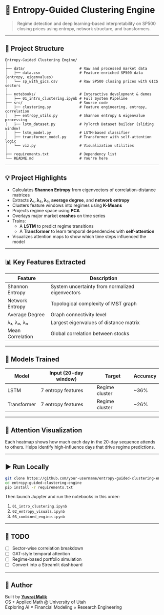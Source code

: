 # 🧠 Entropy-Guided Clustering Engine

> Regime detection and deep learning-based interpretability on SP500 closing prices using entropy, network structure, and transformers.

---

## 📂 Project Structure

```
Entropy-Guided Clustering Engine/
│
├── data/                         # Raw and processed market data
│   ├── data.csv                  # Feature-enriched SP500 data (entropy, eigenvalues)
│   └── sp_with_gics.csv          # Raw SP500 closing prices with GICS sectors
│
├── notebooks/                    # Interactive development & demos
│   ├── 01_intro_clustering.ipynb # Full System Pipeline
├── src/                          # Source code
│   ├── clustering.py             # Feature engineering, entropy, correlation
│   ├── entropy_utils.py          # Shannon entropy & eigenvalue processing
│   ├── lstm_dataset.py           # PyTorch Dataset builder (sliding window)
│   ├── lstm_model.py             # LSTM-based classifier
│   ├── transformer_model.py      # Transformer with self-attention logic
│   └── viz.py                    # Visualization utilities
│
├── requirements.txt              # Dependency list
└── README.md                     # You're here
```

---

## 💡 Project Highlights

- Calculates **Shannon Entropy** from eigenvectors of correlation-distance matrices
- Extracts **λ₁, λ₂, λ₃**, **average degree**, and **network entropy**
- Clusters feature windows into regimes using **K-Means**
- Projects regime space using **PCA**
- Overlays major market **crashes** on time series
- Trains:
  - A **LSTM** to predict regime transitions
  - A **Transformer** to learn temporal dependencies with **self-attention**
- Visualizes attention maps to show which time steps influenced the model

---

## 📊 Key Features Extracted

| Feature             | Description                                      |
|---------------------|--------------------------------------------------|
| Shannon Entropy     | System uncertainty from normalized eigenvectors |
| Network Entropy     | Topological complexity of MST graph             |
| Average Degree      | Graph connectivity level                        |
| λ₁, λ₂, λ₃           | Largest eigenvalues of distance matrix          |
| Mean Correlation    | Global correlation between stocks               |

---

## 🔹 Models Trained

| Model         | Input (20-day window) | Target          | Accuracy |
|---------------|------------------------|------------------|----------|
| LSTM          | 7 entropy features     | Regime cluster   | ~36%     |
| Transformer   | 7 entropy features     | Regime cluster   | ~26%     |

---

## 🔹 Attention Visualization

Each heatmap shows how much each day in the 20-day sequence attends to others. Helps identify high-influence days that drive regime predictions.

---

## ▶️ Run Locally

```bash
git clone https://github.com/your-username/entropy-guided-clustering-engine.git
cd entropy-guided-clustering-engine
pip install -r requirements.txt
```

Then launch Jupyter and run the notebooks in this order:
1. `01_intro_clustering.ipynb`
2. `02_entropy_visuals.ipynb`
3. `03_combined_engine.ipynb`

---

## 🔖 TODO

- [ ] Sector-wise correlation breakdown
- [ ] GAT-style temporal attention
- [ ] Regime-based portfolio simulation
- [ ] Convert into a Streamlit dashboard

---

## 📃 Author

Built by **[Yuvraj Malik](https://github.com/developer-2046)**  
CS + Applied Math @ University of Utah  
Exploring AI × Financial Modeling × Research Engineering
